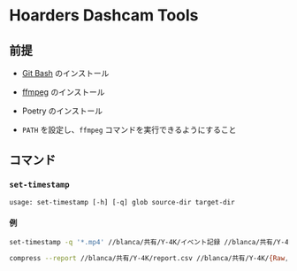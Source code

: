 # Hoarders Dashcam Tools

## 前提
- [Git Bash](https://gitforwindows.org/) のインストール
- [ffmpeg](https://ffmpeg.org/download.html) のインストール
- Poetry のインストール

- `PATH` を設定し、`ffmpeg` コマンドを実行できるようにすること

## コマンド

### `set-timestamp`

```
usage: set-timestamp [-h] [-q] glob source-dir target-dir
```

#### 例

```bash
set-timestamp -q '*.mp4' //blanca/共有/Y-4K/イベント記録 //blanca/共有/Y-4K/イベント記録/アーカイブ
```

```bash
compress --report //blanca/共有/Y-4K/report.csv //blanca/共有/Y-4K/{Raw,Archive,Trash} 2>>error.log | tee -a info.log
```
